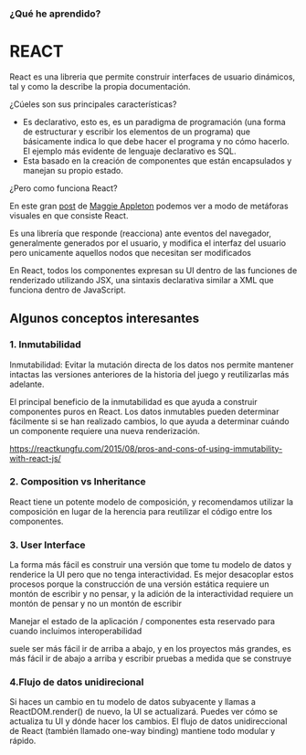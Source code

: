 ### ¿Qué he aprendido?
# REACT
React es una libreria que permite construir interfaces de usuario dinámicos, tal y como la describe la propia documentación.

¿Cúeles son sus principales características?
 - Es declarativo, esto es, es un paradigma de programación (una forma de estructurar y escribir los elementos de un programa) que básicamente indica lo que debe hacer el programa y no cómo hacerlo. El ejemplo más evidente de lenguaje declarativo es SQL.
 - Esta basado en la creación de componentes que están encapsulados y manejan su propio estado.

¿Pero como funciona React?

En este gran [post](https://maggieappleton.com/reactpotato) de [Maggie Appleton](https://twitter.com/Mappletons) podemos ver a modo de metáforas visuales en que consiste React.

Es una librería que responde (reacciona) ante eventos del navegador, generalmente generados por el usuario, y modifica el interfaz del usuario pero unicamente aquellos nodos que necesitan ser modificados 

En React, todos los componentes expresan su UI dentro de las funciones de renderizado utilizando JSX, una sintaxis declarativa similar a XML que funciona dentro de JavaScript.



## Algunos conceptos interesantes
### 1. Inmutabilidad
 Inmutabilidad: Evitar la mutación directa de los datos nos permite mantener intactas las versiones anteriores de la historia del juego y reutilizarlas más adelante.
 
 El principal beneficio de la inmutabilidad es que ayuda a construir componentes puros en React. Los datos inmutables pueden determinar fácilmente si se han realizado cambios, lo que ayuda a determinar cuándo un componente requiere una nueva renderización.

 https://reactkungfu.com/2015/08/pros-and-cons-of-using-immutability-with-react-js/

 ### 2. Composition vs Inheritance
 React tiene un potente modelo de composición, y recomendamos utilizar la composición en lugar de la herencia para reutilizar el código entre los componentes.


### 3. User Interface
 La forma más fácil es construir una versión que tome tu modelo de datos y renderice la UI pero que no tenga interactividad. Es mejor desacoplar estos procesos porque la construcción de una versión estática requiere un montón de escribir y no pensar, y la adición de la interactividad requiere un montón de pensar y no un montón de escribir

 Manejar el estado de la aplicación / componentes esta reservado para cuando incluimos interoperabilidad

 suele ser más fácil ir de arriba a abajo, y en los proyectos más grandes, es más fácil ir de abajo a arriba y escribir pruebas a medida que se construye

### 4.Flujo de datos unidirecional 
 Si haces un cambio en tu modelo de datos subyacente y llamas a ReactDOM.render() de nuevo, la UI se actualizará. Puedes ver cómo se actualiza tu UI y dónde hacer los cambios. El flujo de datos unidireccional de React (también llamado one-way binding) mantiene todo modular y rápido.
